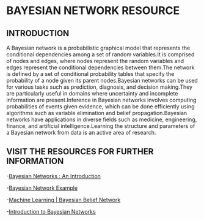 # BAYESIAN NETWORK RESOURCE


## INTRODUCTION

A Bayesian network is a probabilistic graphical model that represents the conditional dependencies among a set of random variables.It is comprised of nodes and edges, where nodes represent the random variables and edges represent the conditional dependencies between them.The network is defined by a set of conditional probability tables that specify the probability of a node given its parent nodes.Bayesian networks can be used for various tasks such as prediction, diagnosis, and decision making.They are particularly useful in domains where uncertainty and incomplete information are present.Inference in Bayesian networks involves computing probabilities of events given evidence, which can be done efficiently using algorithms such as variable elimination and belief propagation.Bayesian networks have applications in diverse fields such as medicine, engineering, finance, and artificial intelligence.Learning the structure and parameters of a Bayesian network from data is an active area of research.

## VISIT THE RESOURCES FOR FURTHER INFORMATION
-[Bayesian Networks : An Introduction](https://www.mygreatlearning.com/blog/bayesian-network/)

-[Bayesian Network Example](https://www.upgrad.com/blog/bayesian-network-example/)

-[Machine Learning | Bayesian Belief Network](https://youtu.be/ibKIrRGUxG4)

-[Introduction to Bayesian Networks](https://www.youtube.com/live/SkC8S3wuIfg?feature=share)





